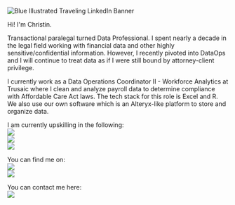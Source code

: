 ![ Blue Illustrated Traveling LinkedIn Banner](https://user-images.githubusercontent.com/77721595/190928817-5e367c55-1194-4d93-96e3-7cbe2e3cfb71.png)


Hi! I'm Christin. 

Transactional paralegal turned Data Professional. I spent nearly a decade in the legal field working with financial data and other highly sensitive/confidential information. However, I recently pivoted into DataOps and I will continue to treat data as if I were still bound by attorney-client privilege.

I currently work as a Data Operations Coordinator II - Workforce Analytics at Trusaic where I clean and analyze payroll data to determine compliance with Affordable Care Act laws.  The tech stack for this role is Excel and R.  We also use our own software which is an Alteryx-like platform to store and organize data.

I am currently upskilling in the following:<br/>
    <a href="https://aws.amazon.com?"><img src="https://img.shields.io/badge/AWS-%23FF9900.svg?style=for-the-badge&logo=amazon-aws&logoColor=white"/></a><br/>
    <a href="https://www.python.org?"><img src="https://img.shields.io/badge/python-3670A0?style=for-the-badge&logo=python&logoColor=ffdd54"/></a><br/>
    <a href="https://www.r-project.org?"><img src="https://img.shields.io/badge/r-%23276DC3.svg?style=for-the-badge&logo=r&logoColor=white"/></a><br/>

You can find me on:<br/>
    <a href="https://linkedin.com/in/christin-miyahira?"><img src="https://img.shields.io/badge/linkedin-%230077B5.svg?style=for-the-badge&logo=linkedin&logoColor=white"/></a><br/>
    <a href="https://kaggle.com/christinmiyahira"><img src="https://img.shields.io/badge/Kaggle-035a7d?style=for-the-badge&logo=kaggle&logoColor=white"/></a><br/>

You can contact me here:<br/>
    <a href="mailto::christin.miyahira@gmail.com?"><img src="https://img.shields.io/badge/Gmail-D14836?style=for-the-badge&logo=gmail&logoColor=white"/></a>


<!---
christinaiko/christinaiko is a ✨ special ✨ repository because its `README.md` (this file) appears on your GitHub profile.
You can click the Preview link to take a look at your changes.
--->

